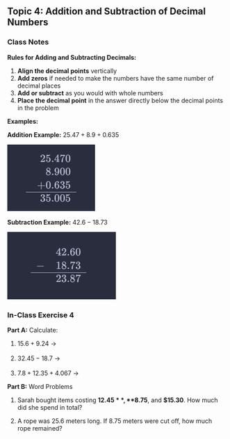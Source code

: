 <script type="text/javascript">
  window.MathJax = {
    tex: {
      inlineMath: [['$', '$'], ['\\(', '\\)']],
      displayMath: [['$$', '$$'], ['\\[', '\\]']],
      processEscapes: true
    },
    options: {
      skipHtmlTags: ['script','noscript','style','textarea','pre','code'] // don't render inside code blocks
    },
    chtml: {
      scale: 1.3  // Increase this number to make fonts bigger
    }
  };
</script>
<script async src="https://cdn.jsdelivr.net/npm/mathjax@3/es5/tex-chtml-full.js"></script>

## Topic 4: Addition and Subtraction of Decimal Numbers

### Class Notes

**Rules for Adding and Subtracting Decimals:**

1. **Align the decimal points** vertically
2. **Add zeros** if needed to make the numbers have the same number of decimal places
3. **Add or subtract** as you would with whole numbers
4. **Place the decimal point** in the answer directly below the decimal points in the problem

**Examples:**

**Addition Example:** $25.47 + 8.9 + 0.635$

![addition](img\addition_1.png)

**Subtraction Example:** $42.6 - 18.73$

![subtraction](img\subtraction_1.png)

### In-Class Exercise 4

**Part A:** Calculate:

1. $15.6 + 9.24$ →
   <br><br>
2. $32.45 - 18.7$ →
   <br><br>
3. $7.8 + 12.35 + 4.067$ →

**Part B:** Word Problems

1. Sarah bought items costing **$12.45**, **$8.75**, and **$15.30**. How much did she spend in total?

2. A rope was 25.6 meters long. If 8.75 meters were cut off, how much rope remained?

